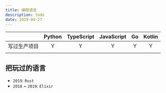 ```yaml
---
title: 编程语言
description: todo
date: 2019-04-27
---
```


|              | Python | TypeScript | JavaScript | Go | Kotlin |
|:------------:|:------:|:----------:|:----------:|:--:|:------:|
|  写过生产项目  |   Y    |     Y      |      Y     |  Y |    Y   |
|              |        |            |            |    |        |

## 把玩过的语言

* `2019`: `Rust`
* `2018` ~ `2019`: `Elixir`
